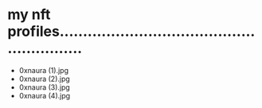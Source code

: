 # my nft profiles..........................................................
- 0xnaura (1).jpg
- 0xnaura (2).jpg
- 0xnaura (3).jpg
- 0xnaura (4).jpg
